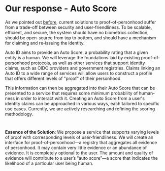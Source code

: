 # Our response - Auto Score

As we pointed out [before](introduction-to-proof-of-personhood.md), current solutions to proof-of-personhood suffer from a trade-off between security and user-friendliness. To be scalable, efficient, and secure, the system should have no biometrics collection, should be open-source from top to bottom, and should have a mechanism for claiming and re-issuing the identity.

Auto ID aims to provide an Auto Score, a probability rating that a given entity is a human. We will leverage the foundations laid by existing proof-of-personhood protocols, as well as other services that support identity claims, such as OIDC providers and government registries. Claims linking an Auto ID to a wide range of services will allow users to construct a profile that offers different levels of "proof" of their personhood.

This information can then be aggregated into their Auto Score that can be presented to a service that requires some minimum probability of human-ness in order to interact with it. Creating an Auto Score from a user's identity claims can be approached in various ways, each tailored to specific use cases. Currently, we are actively researching and refining the scoring methodology.

<figure><img src="../../../../.gitbook/assets/Screenshot 2024-03-11 at 2.36.17 PM (1).png" alt=""><figcaption></figcaption></figure>

<figure><img src="../../../../.gitbook/assets/Screenshot 2024-03-11 at 2.36.24 PM.png" alt=""><figcaption></figcaption></figure>

**Essence of the Solution**: We propose a service that supports varying levels of proof with corresponding levels of user-friendliness. We will create an interface for proof-of-personhood—a registry that aggregates all evidence of personhood. It may contain very little evidence or an abundance of evidence. It is completely optional to the user. The amount and quality of evidence will contribute to a user’s “auto score”—a score that indicates the likelihood of a particular user being human.



